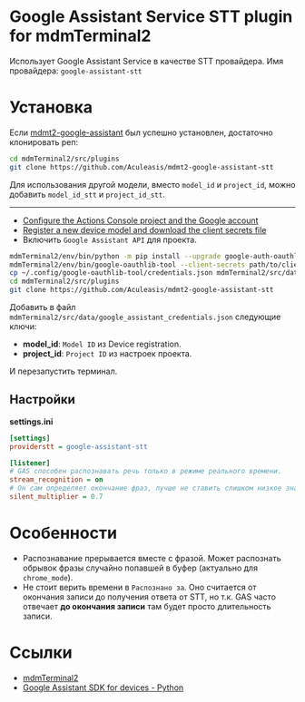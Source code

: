 # Google Assistant Service STT plugin for mdmTerminal2
Использует Google Assistant Service в качестве STT провайдера. Имя провайдера: `google-assistant-stt`

# Установка
Если [mdmt2-google-assistant](https://github.com/Aculeasis/mdmt2-google-assistant) был успешно установлен,
 достаточно клонировать реп:
```bash
cd mdmTerminal2/src/plugins
git clone https://github.com/Aculeasis/mdmt2-google-assistant-stt
```
Для использования другой модели, вместо `model_id` и `project_id`, можно добавить `model_id_stt` и `project_id_stt`.

---

- [Configure the Actions Console project and the Google account](https://developers.google.com/assistant/sdk/guides/service/python/embed/config-dev-project-and-account)
- [Register a new device model and download the client secrets file](https://developers.google.com/assistant/sdk/guides/service/python/embed/register-device)
- Включить `Google Assistant API` для проекта.

```bash
mdmTerminal2/env/bin/python -m pip install --upgrade google-auth-oauthlib[tool] google-assistant-grpc
mdmTerminal2/env/bin/google-oauthlib-tool --client-secrets path/to/client_secret_<client-id>.json --scope https://www.googleapis.com/auth/assistant-sdk-prototype --save --headless
cp ~/.config/google-oauthlib-tool/credentials.json mdmTerminal2/src/data/google_assistant_credentials.json
cd mdmTerminal2/src/plugins
git clone https://github.com/Aculeasis/mdmt2-google-assistant-stt
```
Добавить в файл `mdmTerminal2/src/data/google_assistant_credentials.json` следующие ключи:
- **model_id**:  `Model ID` из Device registration.
- **project_id**: `Project ID` из настроек проекта.

И перезапустить терминал.

## Настройки
**settings.ini**
```ini
[settings]
providerstt = google-assistant-stt

[listener]
# GAS способен распознавать речь только в режиме реального времени.
stream_recognition = on
# Он сам определяет окончание фраз, лучше не ставить слишком низкое значение.
silent_multiplier = 0.7
```

# Особенности
- Распознавание прерывается вместе с фразой.
Может распознать обрывок фразы случайно попавшей в буфер (актуально для `chrome_mode`).
- Не стоит верить времени в `Распознано за`. Оно считается от окончания записи до получения ответа от STT,
но т.к. GAS часто отвечает **до окончания записи** там будет просто длительность записи.

# Ссылки
- [mdmTerminal2](https://github.com/Aculeasis/mdmTerminal2)
- [Google Assistant SDK for devices - Python](https://github.com/googlesamples/assistant-sdk-python)
